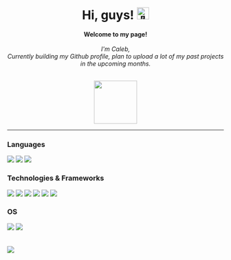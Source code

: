 <h1 align="center">Hi, guys! <img src="https://github.com/wervlad/wervlad/assets/24524555/766d336d-b87d-44ba-807c-c51de2bc6b4d" width="28px" alt="👋"></h1>

<p align="center">
    <b>Welcome to my page!</b><br><br>
    <i>
        I'm Caleb,<br>
        Currently building my Github profile, plan to upload a lot of my past projects in the upcoming months.<br>
    </i><br>
    
  <div align="center">
  <img src="https://user-images.githubusercontent.com/74038190/240815616-7b282ec6-fcc3-4600-90a7-2c3140549f58.gif" width="100px">
  </div>
  <hr>
  <h3 align="left">Languages</h2><div> 
  <img src="https://img.shields.io/badge/python-black?style=for-the-badge&logo=python">
  <img src="https://img.shields.io/badge/javascript-black?style=for-the-badge&logo=javascript">
  <img src="https://img.shields.io/badge/java-black?style=for-the-badge&logo=openjdk">
  </div>
  
  <h3 align="left">Technologies & Frameworks</h2>
  <div>
  <img src="https://img.shields.io/badge/html5-black?style=for-the-badge&logo=html5">
  <img src="https://img.shields.io/badge/css3-black?style=for-the-badge&logo=css3">
  <img src="https://img.shields.io/badge/react-black?style=for-the-badge&logo=react">
  <img src="https://img.shields.io/badge/tailwind-black?style=for-the-badge&logo=tailwind-css">
  <img src="https://img.shields.io/badge/aws-black?style=for-the-badge&logo=amazonaws">
  <img src="https://img.shields.io/badge/webflow-black?style=for-the-badge&logo=webflow">
  </div>
  
  <h3 align="left">OS</h2>
  <div>
  <img src="https://img.shields.io/badge/Windows-black?style=for-the-badge&logo=Windows">
  <img src="https://img.shields.io/badge/linux-black?style=for-the-badge&logo=Linux">
  </div>
  
  <br>
  
  <br>
  <div align="left">
  <a href="https://github.com/Caleb-S?tab=repositories">
  <img src="https://github-readme-stats.vercel.app/api?username=caleb-s&hide=contribs,stars&show_icons=true&theme=transparent">
  </a>
  </div>
